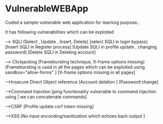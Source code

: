 # VulnerableWEBApp
Coded a sample vulnerable web application for learning purpose..

It has following vulnerabilities which can be exploited

--> SQLI (Select , Update , Insert, Delete)
[select SQLI in login bypass]
[Insert SQLI in Register process]
[Update SQLI in profile update , changing password]
[Delete SQLI in Deleting account]

--> Clickjacking (Framebursting technique, X-frame options missing)
[Framebursting is used in all the pages which can be exploited using sandbox="allow-forms" ]
[X-frame options missing in all pages]

-->Insecure Direct Object reference
[Account deletion ]
[Password change]

-->Command Injection
[ping functionality vulnerable to command injection using | we can concatenate commands]

-->CSRF
[Profile update csrf token missing]

-->XSS
[No input enconding/sanitization which echoes back output ]
